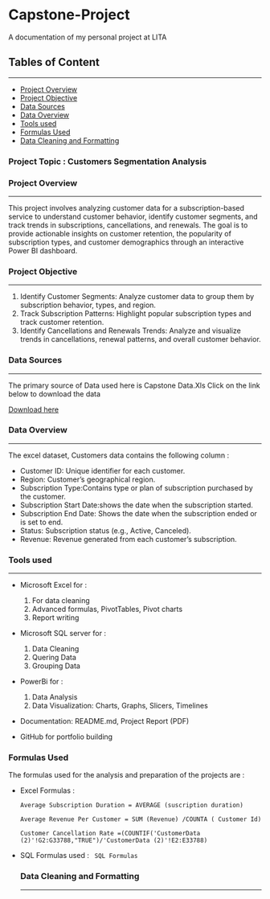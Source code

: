 # Capstone-Project
A documentation of my personal project at LITA 

## Tables of Content
---
  - [Project Overview](#project-overview)
  - [Project Objective](#project-objective)
  - [Data Sources](#data-sources)
  - [Data Overview](#data-overview)
  - [Tools used](#tools-used)
  - [Formulas Used](#formulas-used)
  - [Data Cleaning and Formatting](#data-cleaning-and-formatting)


### Project Topic : Customers Segmentation Analysis

### Project Overview 
---
This project involves analyzing customer data for a subscription-based service to understand customer behavior, identify customer segments, and track trends in subscriptions, cancellations, and renewals. The goal is to provide actionable insights on customer retention, the popularity of subscription types, and customer demographics through an interactive Power BI dashboard.

### Project Objective 
---
 1. Identify Customer Segments: Analyze customer data to group them by subscription behavior, types, and region.
 2. Track Subscription Patterns: Highlight popular subscription types and track customer retention.
 3. Identify Cancellations and Renewals Trends: Analyze and visualize trends in cancellations, renewal patterns, and overall customer behavior.

### Data Sources 
---
The primary source of Data used here is Capstone Data.Xls
Click on the link below to download the data

[Download here](https://drive.google.com/drive/folders/1bua5YtNOHzLaDZj8149WooEuTATttp4_)

### Data Overview 
---
The excel dataset, Customers data contains the following column :
 - Customer ID: Unique identifier for each customer.
 - Region: Customer’s geographical region.
 - Subscription Type:Contains type or plan of subscription purchased by the customer.
 - Subscription Start Date:shows the date when the subscription started.
 - Subscription End Date: Shows the date when the subscription ended or is set to end.
 - Status: Subscription status (e.g., Active, Canceled).
 - Revenue: Revenue generated from each customer’s subscription.

### Tools used
---
 - Microsoft Excel for :
   1. For data cleaning
   2.  Advanced formulas, PivotTables, Pivot charts
   3.  Report writing
      
 - Microsoft SQL server for :
   1. Data Cleaning
   2. Quering Data
   3. Grouping Data
- PowerBi for :
  1. Data Analysis
  2. Data Visualization: Charts, Graphs, Slicers, Timelines
  
 - Documentation: README.md, Project Report (PDF)
 - GitHub for portfolio building

### Formulas Used 
The formulas used for the analysis and preparation of the projects are :
 - Excel Formulas :
   ``` Excel formula
   Average Subscription Duration = AVERAGE (suscription duration)
   
   Average Revenue Per Customer = SUM (Revenue) /COUNTA ( Customer Id)
   
   Customer Cancellation Rate =(COUNTIF('CustomerData (2)'!G2:G33788,"TRUE")/'CustomerData (2)'!E2:E33788)
   ```
 - SQL Formulas used :
    ``` SQL Formulas```

   ### Data Cleaning and Formatting
   ---
    



